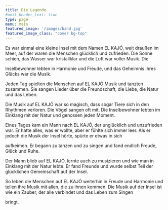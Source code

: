 ```yaml
---
title: Die Legende
#omit_header_text: true
type: page
menu: main
featured_image: '/images/band.jpg'
featured_image_class: "cover bg-top"
---
```


Es war einmal eine kleine Insel mit dem Namen EL KAJÓ, weit draußen im Meer, auf der waren die Menschen glücklich und zufrieden. Die Sonne schien, das Wasser war kristallklar und die Luft war voller Musik. Die 

Inselbewohner lebten in Harmonie und Freude, und das Geheimnis ihres Glücks war die Musik.

Jeden Tag spielten die Menschen auf EL KAJÓ Musik und tanzten zusammen. Sie sangen Lieder über die Freundschaft, die Liebe, die Natur und das Leben. 

Die Musik auf EL KAJÓ war so magisch, dass sogar Tiere sich in den Rhythmen verloren. Die Vögel sangen oft mit. Die Inselbewohner lebten im Einklang mit der Natur und genossen jeden Moment.

Eines Tages kam ein Mann nach EL KAJÓ, der unglücklich und unzufrieden war. Er hatte alles, was er wollte, aber er fühlte sich immer leer. Als er jedoch die Musik der Insel hörte, spürte er etwas in sich 

aufkeimen. Er begann zu tanzen und zu singen und fand endlich Freude, Glück und Ruhe.

Der Mann blieb auf EL KAJÓ, lernte auch zu musizieren und wie man in Einklang mit der Natur lebte. Er fand Freunde und wurde selbst Teil der glücklichen Gemeinschaft auf der Insel.

So leben die Menschen auf EL KAJÓ weiterhin in Freude und Harmonie und teilen ihre Musik mit allen, die zu ihnen kommen. Die Musik auf der Insel ist wie ein Zauber, der alle verbindet und das Leben zum Singen 

bringt.
